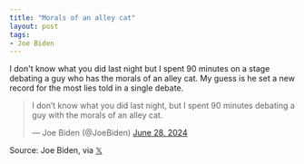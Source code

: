 ```yaml
---
title: "Morals of an alley cat"
layout: post
tags:
- Joe Biden
---
```


I don't know what you did last night but I spent 90 minutes on a stage debating a guy who has the morals of an alley cat. My guess is he set a new record for the most lies told in a single debate.

<blockquote class="twitter-tweet"><p lang="en" dir="ltr">I don’t know what you did last night, but I spent 90 minutes debating a guy with the morals of an alley cat.</p>&mdash; Joe Biden (@JoeBiden) <a href="https://twitter.com/JoeBiden/status/1806739920255320347?ref_src=twsrc%5Etfw">June 28, 2024</a></blockquote> <script async src="https://platform.twitter.com/widgets.js" charset="utf-8"></script>

Source: Joe Biden, via [𝕏](https://x.com)
